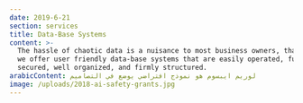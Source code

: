```yaml
---
date: 2019-6-21
section: services
title: Data-Base Systems
content: >-
  The hassle of chaotic data is a nuisance to most business owners, that’s why
  we offer user friendly data-base systems that are easily operated, fully
  secured, well organized, and firmly structured.
arabicContent: لوريم ايبسوم هو نموذج افتراضي يوضع في التصاميم
image: /uploads/2018-ai-safety-grants.jpg
---
```


